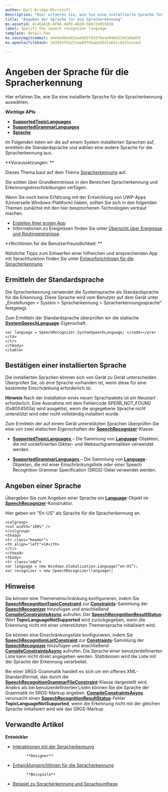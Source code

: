 ```yaml
---
author: Karl-Bridge-Microsoft
Description: "Hier erfahren Sie, wie Sie eine installierte Sprache für die Spracherkennung auswählen."
title: "Angeben der Sprache für die Spracherkennung"
ms.assetid: 4C463A1B-AF6A-46FD-A839-5D6724955B38
label: Specify the speech recognizer language
template: detail.hbs
ms.sourcegitcommit: a4e9a90edd2aae9d2fd5d7bead948422d43dad59
ms.openlocfilehash: 24393ef52d72aa08f9aab2d541e65ccb5f2aceed

---
```


# Angeben der Sprache für die Spracherkennung


Hier erfahren Sie, wie Sie eine installierte Sprache für die Spracherkennung auswählen.




**Wichtige APIs**

-   [**SupportedTopicLanguages**](https://msdn.microsoft.com/library/windows/apps/dn653251)
-   [**SupportedGrammarLanguages**](https://msdn.microsoft.com/library/windows/apps/dn653250)
-   [**Sprache**](https://msdn.microsoft.com/library/windows/apps/br206804)


Im Folgenden listen wir die auf einem System installierten Sprachen auf, ermitteln die Standardsprache und wählen eine andere Sprache für die Spracherkennung aus.

**Voraussetzungen:  **

Dieses Thema baut auf dem Thema [Spracherkennung](speech-recognition.md) auf.

Sie sollten über Grundkenntnisse in den Bereichen Spracherkennung und Erkennungseinschränkungen verfügen.

Wenn Sie noch keine Erfahrung mit der Entwicklung von UWP-Apps (Universelle Windows-Plattform) haben, sollten Sie sich in den folgenden Themen zunächst mit den hier besprochenen Technologien vertraut machen.

-   [Erstellen Ihrer ersten App](https://msdn.microsoft.com/library/windows/apps/bg124288)
-   Informationen zu Ereignissen finden Sie unter [Übersicht über Ereignisse und Routingereignisse](https://msdn.microsoft.com/library/windows/apps/mt185584).

**Richtlinien für die Benutzerfreundlichkeit:  **

Nützliche Tipps zum Entwerfen einer hilfreichen und ansprechenden App mit Sprachfunktion finden Sie unter [Entwurfsrichtlinien für die Spracherkennung](https://msdn.microsoft.com/library/windows/apps/dn596121).

## <span id="Identify_the_default_language"></span><span id="identify_the_default_language"></span><span id="IDENTIFY_THE_DEFAULT_LANGUAGE"></span>Ermitteln der Standardsprache


Die Spracherkennung verwendet die Systemsprache als Standardsprache für die Erkennung. Diese Sprache wird vom Benutzer auf dem Gerät unter „Einstellungen &gt; System &gt; Spracherkennung &gt; Spracherkennungssprache” festgelegt.

Zum Ermitteln der Standardsprache überprüfen wir die statische [**SystemSpeechLanguage**](https://msdn.microsoft.com/library/windows/apps/dn653252)-Eigenschaft.

```CSharp
var language = SpeechRecognizer.SystemSpeechLanguage; </code></pre></td>
</tr>
</tbody>
</table>
```

## <span id="Confirm_an_installed_language"></span><span id="confirm_an_installed_language"></span><span id="CONFIRM_AN_INSTALLED_LANGUAGE"></span>Bestätigen einer installierten Sprache


Die installierten Sprachen können sich von Gerät zu Gerät unterscheiden. Überprüfen Sie, ob eine Sprache vorhanden ist, wenn diese für eine bestimmte Einschränkung erforderlich ist.

**Hinweis**  Nach der Installation eines neuen Sprachpakets ist ein Neustart erforderlich. Eine Ausnahme mit dem Fehlercode SPERR\_NOT\_FOUND (0x8004503a) wird ausgelöst, wenn die angegebene Sprache nicht unterstützt wird oder nicht vollständig installiert wurde.

 

Zum Ermitteln der auf einem Gerät unterstützten Sprachen überprüfen Sie eine von zwei statischen Eigenschaften der [**SpeechRecognizer**](https://msdn.microsoft.com/library/windows/apps/dn653226)-Klasse:

-   [
              **SupportedTopicLanguages**
            ](https://msdn.microsoft.com/library/windows/apps/dn653251) – Die Sammlung von [**Language**](https://msdn.microsoft.com/library/windows/apps/br206804)-Objekten, die mit vordefinierten Diktier- und Websuchgrammatiken verwendet werden.

-   [
              **SupportedGrammarLanguages**
            ](https://msdn.microsoft.com/library/windows/apps/dn653250) – Die Sammlung von [**Language**](https://msdn.microsoft.com/library/windows/apps/br206804)-Objekten, die mit einer Einschränkungsliste oder einer Speech Recognition Grammar Specification (SRGS)-Datei verwendet werden.

## <span id="Specify_a_language"></span><span id="specify_a_language"></span><span id="SPECIFY_A_LANGUAGE"></span>Angeben einer Sprache


Übergeben Sie zum Angeben einer Sprache ein [**Language**](https://msdn.microsoft.com/library/windows/apps/br206804)-Objekt im [**SpeechRecognizer**](https://msdn.microsoft.com/library/windows/apps/dn653226)-Konstruktor.

Hier geben wir "En-US" als Sprache für die Spracherkennung an.

<span codelanguage="CSharp"></span>
```CSharp
<colgroup>
<col width="100%" />
</colgroup>
<thead>
<tr class="header">
<th align="left">C#</th>
</tr>
</thead>
<tbody>
<tr class="odd">
var language = new Windows.Globalization.Language(“en-US”); 
var recognizer = new SpeechRecognizer(language); 
```

## <span id="Remarks"></span><span id="remarks"></span><span id="REMARKS"></span>Hinweise


Sie können eine Themeneinschränkung konfigurieren, indem Sie [**SpeechRecognitionTopicConstraint**](https://msdn.microsoft.com/library/windows/apps/dn631446) zur [**Constraints**](https://msdn.microsoft.com/library/windows/apps/dn653241)-Sammlung der [**SpeechRecognizer**](https://msdn.microsoft.com/library/windows/apps/dn653226) hinzufügen und anschließend [**CompileConstraintsAsync**](https://msdn.microsoft.com/library/windows/apps/dn653240) aufrufen. Der [**SpeechRecognitionResultStatus**](https://msdn.microsoft.com/library/windows/apps/dn631433)-Wert **TopicLanguageNotSupported** wird zurückgegeben, wenn die Erkennung nicht mit einer unterstützten Themensprache initialisiert wird.

Sie können eine Einschränkungsliste konfigurieren, indem Sie [**SpeechRecognitionListConstraint**](https://msdn.microsoft.com/library/windows/apps/dn631421) zur [**Constraints**](https://msdn.microsoft.com/library/windows/apps/dn653241)-Sammlung der [**SpeechRecognizer**](https://msdn.microsoft.com/library/windows/apps/dn653226) hinzufügen und anschließend [**CompileConstraintsAsync**](https://msdn.microsoft.com/library/windows/apps/dn653240) aufrufen. Die Sprache einer benutzerdefinierten Liste kann nicht direkt angegeben werden. Stattdessen wird die Liste mit der Sprache der Erkennung verarbeitet.

Bei einer SRGS-Grammatik handelt es sich um ein offenes XML-Standardformat, das durch die [**SpeechRecognitionGrammarFileConstraint**](https://msdn.microsoft.com/library/windows/apps/dn631412)-Klasse dargestellt wird. Anders als bei benutzerdefinierten Listen können Sie die Sprache der Grammatik im SRGS-Markup angeben. [
              **CompileConstraintsAsync**
            ](https://msdn.microsoft.com/library/windows/apps/dn653240) verursacht einen [**SpeechRecognitionResultStatus**](https://msdn.microsoft.com/library/windows/apps/dn631433)-Fehler **TopicLanguageNotSupported**, wenn die Erkennung nicht mit der gleichen Sprache initialisiert wird wie das SRGS-Markup.

## <span id="related_topics"></span>Verwandte Artikel


**Entwickler**
* [Interaktionen mit der Spracherkennung](speech-interactions.md)
            
          
            **Designer**
* [Entwicklungsrichtlinien für die Spracherkennung](https://msdn.microsoft.com/library/windows/apps/dn596121)
            
          
            **Beispiele**
* [Beispiel zu Spracherkennung und Sprachsynthese](http://go.microsoft.com/fwlink/p/?LinkID=619897)
 

 







<!--HONumber=Jun16_HO3-->


